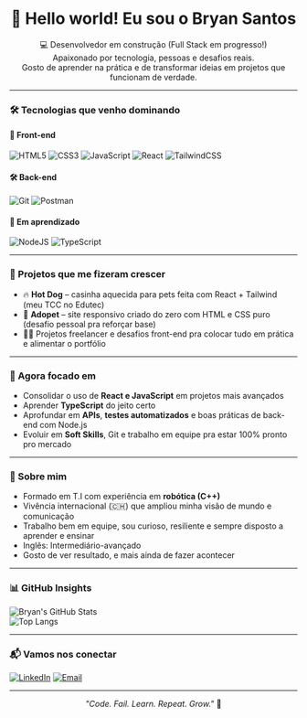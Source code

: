 <h1 align="center">👋 Hello world! Eu sou o Bryan Santos</h1>

<p align="center">
💻 Desenvolvedor em construção (Full Stack em progresso!) <br>
Apaixonado por tecnologia, pessoas e desafios reais.<br>
Gosto de aprender na prática e de transformar ideias em projetos que funcionam de verdade.<br>
</p>

---

### 🛠️ Tecnologias que venho dominando

#### 🎨 Front-end
![HTML5](https://img.shields.io/badge/HTML5-E34F26?style=for-the-badge&logo=html5&logoColor=white)
![CSS3](https://img.shields.io/badge/CSS3-1572B6?style=for-the-badge&logo=css3&logoColor=white)
![JavaScript](https://img.shields.io/badge/JavaScript-F7DF1E?style=for-the-badge&logo=javascript&logoColor=black)
![React](https://img.shields.io/badge/React-20232A?style=for-the-badge&logo=react&logoColor=61DAFB)
![TailwindCSS](https://img.shields.io/badge/Tailwind_CSS-38B2AC?style=for-the-badge&logo=tailwind-css&logoColor=white)

#### 🛠️ Back-end
![Git](https://img.shields.io/badge/Git-F05032?style=for-the-badge&logo=git&logoColor=white)
![Postman](https://img.shields.io/badge/Postman-FF6C37?style=for-the-badge&logo=postman&logoColor=white)


#### 🚀 Em aprendizado
![NodeJS](https://img.shields.io/badge/Node.js-339933?style=for-the-badge&logo=node.js&logoColor=white)
![TypeScript](https://img.shields.io/badge/TypeScript-3178C6?style=for-the-badge&logo=typescript&logoColor=white)

---

### 🚀 Projetos que me fizeram crescer

- 🔥 **Hot Dog** – casinha aquecida para pets feita com React + Tailwind (meu TCC no Edutec)
- 🐾 **Adopet** – site responsivo criado do zero com HTML e CSS puro (desafio pessoal pra reforçar base)
- 👨‍💻 Projetos freelancer e desafios front-end pra colocar tudo em prática e alimentar o portfólio

---

### 🎯 Agora focado em

- Consolidar o uso de **React e JavaScript** em projetos mais avançados  
- Aprender **TypeScript** do jeito certo  
- Aprofundar em **APIs**, **testes automatizados** e boas práticas de back-end com Node.js  
- Evoluir em **Soft Skills**, Git e trabalho em equipe pra estar 100% pronto pro mercado

---

### 👀 Sobre mim

- Formado em T.I com experiência em **robótica (C++)**  
- Vivência internacional (🇨🇭) que ampliou minha visão de mundo e comunicação  
- Trabalho bem em equipe, sou curioso, resiliente e sempre disposto a aprender e ensinar  
- Inglês: Intermediário-avançado  
- Gosto de ver resultado, e mais ainda de fazer acontecer

---

### 📊 GitHub Insights

![Bryan's GitHub Stats](https://github-readme-stats.vercel.app/api?username=bryancaua&show_icons=true&theme=default)  
![Top Langs](https://github-readme-stats.vercel.app/api/top-langs/?username=bryancaua&layout=compact&theme=default)

---

### 📬 Vamos nos conectar

[![LinkedIn](https://img.shields.io/badge/LinkedIn-0A66C2?style=for-the-badge&logo=linkedin&logoColor=white)](https://www.linkedin.com/in/bryan-cau%C3%A3-arruda-santos-3aa5772ba/)
[![Email](https://img.shields.io/badge/Gmail-D14836?style=for-the-badge&logo=gmail&logoColor=white)](mailto:bryanncaua@gmail.com)

---

<p align="center"><em>"Code. Fail. Learn. Repeat. Grow."</em> 🚀</p>
